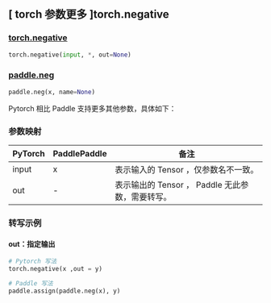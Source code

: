 ## [ torch 参数更多 ]torch.negative

### [torch.negative](https://pytorch.org/docs/stable/generated/torch.negative.html?highlight=torch+negative#torch.negative)

```python
torch.negative(input, *, out=None)
```

### [paddle.neg](https://www.paddlepaddle.org.cn/documentation/docs/zh/develop/api/paddle/neg_cn.html)

```python
paddle.neg(x, name=None)
```

Pytorch 相比 Paddle 支持更多其他参数，具体如下：

### 参数映射

| PyTorch                             | PaddlePaddle | 备注                                                                    |
| ----------------------------------- | ------------ | ----------------------------------------------------------------------- |
| input     | x           | 表示输入的 Tensor ，仅参数名不一致。                         |
| out           | -      | 表示输出的 Tensor ， Paddle 无此参数，需要转写。         |

###  转写示例
#### out：指定输出
```python
# Pytorch 写法
torch.negative(x ,out = y)

# Paddle 写法
paddle.assign(paddle.neg(x), y)
```
